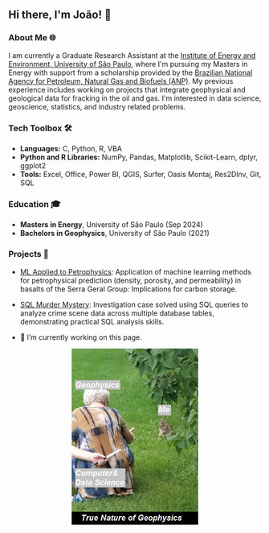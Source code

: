 ## Hi there, I'm João! 👋

### About Me 🌐
I am currently a Graduate Research Assistant at the [Institute of Energy and Environment, University of São Paulo](https://www.iee.usp.br/), where I'm pursuing my Masters in Energy with support from a scholarship provided by the [Brazilian National Agency for Petroleum, Natural Gas and Biofuels (ANP)](https://www.gov.br/anp/en/access-information/what-is-anp/what-is-anp). My previous experience includes working on projects that integrate geophysical and geological data for fracking in the oil and gas. I'm interested in data science, geoscience, statistics, and industry related problems.

### Tech Toolbox 🛠️
- **Languages:** C, Python, R, VBA
- **Python and R Libraries:** NumPy, Pandas, Matplotlib, Scikit-Learn, dplyr, ggplot2
- **Tools:** Excel, Office, Power BI, QGIS, Surfer, Oasis Montaj, Res2DInv, Git, SQL

### Education 🎓
- **Masters in Energy**, University of São Paulo (Sep 2024)
- **Bachelors in Geophysics**, University of São Paulo (2021)

### Projects 🚀
- [ML Applied to Petrophysics](https://github.com/jp-alves/ml_basalts_ccs/tree/main): Application of machine learning methods for petrophysical prediction (density, porosity, and permeability) in basalts of the Serra Geral Group: Implications for carbon storage.
- [SQL Murder Mystery](https://github.com/jp-alves/SQL_Murder_Mystery): Investigation case solved using SQL queries to analyze crime scene data across multiple database tables, demonstrating practical SQL analysis skills.

- 🔭 I’m currently working on this page.

<div align="center">
	<img src="https://github.com/jp-alves/jp-alves/blob/main/Images/geo_meme.jpg" height="350">
</div>

